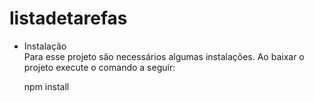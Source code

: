 # listadetarefas

- Instalação <br />
Para esse projeto são necessários algumas instalações. Ao baixar o projeto execute o comando a seguir: <br />

<ol>npm install </ol>


